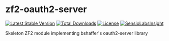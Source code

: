 zf2-oauth2-server
=================

[![Latest Stable Version](https://poser.pugx.org/diablomedia/zf2-oauth2-server/v/stable)](https://packagist.org/packages/diablomedia/zf2-oauth2-server)
[![Total Downloads](https://poser.pugx.org/diablomedia/zf2-oauth2-server/downloads)](https://packagist.org/packages/diablomedia/zf2-oauth2-server)
[![License](https://poser.pugx.org/diablomedia/zf2-oauth2-server/license)](https://packagist.org/packages/diablomedia/zf2-oauth2-server)
[![SensioLabsInsight](https://insight.sensiolabs.com/projects/dbd179b4-3671-47b2-86dc-2582fd0f69e4/mini.png)](https://insight.sensiolabs.com/projects/dbd179b4-3671-47b2-86dc-2582fd0f69e4)

Skeleton ZF2 module implementing bshaffer's oauth2-server library
